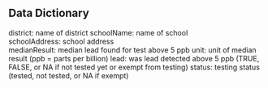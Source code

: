 
## Data Dictionary
district: name of district
schoolName: name of school     
schoolAddress: school address  
medianResult: median lead found for test above 5 ppb
unit: unit of median result (ppb = parts per billion)
lead: was lead detected above 5 ppb (TRUE, FALSE, or NA if not tested yet or exempt from testing)
status: testing status (tested, not tested, or NA if exempt)